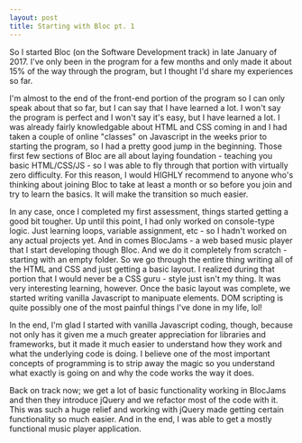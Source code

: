 ```yaml
---
layout: post
title: Starting with Bloc pt. 1
---
```


So I started Bloc (on the Software Development track) in late January of 2017.  I've only been in the program for a few months and only made it about 15% of the way through the program, but I thought I'd share my experiences so far.

I'm almost to the end of the front-end portion of the program so I can only speak about that so far, but I can say that I have learned a lot.  I won't say the program is perfect and I won't say it's easy, but I have learned a lot.  I was already fairly knowledgable about HTML and CSS coming in and I had taken a couple of online "classes" on Javascript in the weeks prior to starting the program, so I had a pretty good jump in the beginning.  Those first few sections of Bloc are all about laying foundation - teaching you basic HTML/CSS/JS - so I was able to fly through that portion with virtually zero difficulty.  For this reason, I would HIGHLY recommend to anyone who's thinking about joining Bloc to take at least a month or so before you join and try to learn the basics.  It will make the transition so much easier.

In any case, once I completed my first assessment, things started getting a good bit tougher.  Up until this point, I had only worked on console-type logic.  Just learning loops, variable assignment, etc - so I hadn't worked on any actual projects yet.  And in comes BlocJams - a web based music player that I start developing though Bloc.  And we do it completely from scratch - starting with an empty folder.  So we go through the entire thing writing all of the HTML and CSS and just getting a basic layout.  I realized during that portion that I would never be a CSS guru - style just isn't my thing.  It was very interesting learning, however.  Once the basic layout was complete, we started writing vanilla Javascript to manipuate elements.  DOM scripting is quite possibly one of the most painful things I've done in my life, lol!

In the end, I'm glad I started with vanilla Javascript coding, though, because not only has it given me a much greater appreciation for libraries and frameworks, but it made it much easier to understand how they work and what the underlying code is doing.  I believe one of the most important concepts of programming is to strip away the magic so you understand what exactly is going on and why the code works the way it does.

Back on track now; we get a lot of basic functionality working in BlocJams and then they introduce jQuery and we refactor most of the code with it.  This was such a huge relief and working with jQuery made getting certain functionality so much easier.  And in the end, I was able to get a mostly functional music player application.